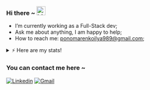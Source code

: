 ### Hi there ~ <img src="https://user-images.githubusercontent.com/1303154/88677602-1635ba80-d120-11ea-84d8-d263ba5fc3c0.gif" width="24px" alt="hi">

- I’m currently working as a Full-Stack dev;
- Ask me about anything, I am happy to help;
- How to reach me: ponomarenkoilya989@gmail.com;

<details>
<summary>⚡️ Here are my stats! </summary>
<br />

![Top Langs](https://github-readme-stats.vercel.app/api/top-langs/?username=IlyaPonomarenko&layout=compact&hide=css,html&theme=onedark)

[![GitHub Streak](https://streak-stats.demolab.com/?user=IlyaPonomarenko&theme=onedark)](https://git.io/streak-stats)

</details>

 </p>
 
### You can contact me here ~
[![Linkedin](https://img.shields.io/badge/-LinkedIn-blue?style=flat&logo=Linkedin&logoColor=white)](https://www.linkedin.com/in/ilia-ponomarenko/)
[![Gmail](https://img.shields.io/badge/-Gmail-c14438?style=flat&logo=Gmail&logoColor=white)](mailto:ponomarenkoilya989@gmail.com)
